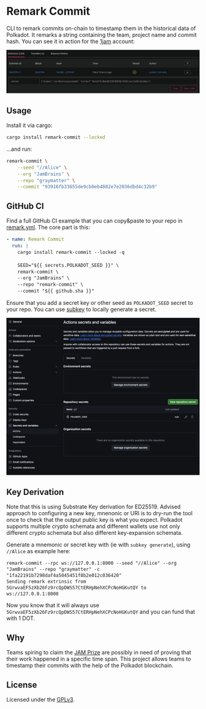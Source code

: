 # Remark Commit

CLI to remark commits on-chain to timestamp them in the historical data of Polkadot. It remarks a
string containing the team, project name and commit hash. You can see it in action for the
[1jam](https://collectives-polkadot.subscan.io/account/1jamyjYe97qPPtdeYVcUosPwc2Bv1Y6zNEMtzPW8a2z2abN) account:

![](.assets/remarks.png)

## Usage

Install it via cargo:

```sh
cargo install remark-commit --locked
```

...and run:

```sh
remark-commit \
    --seed "//Alice" \
	--org "JamBrains" \
	--repo "graymatter" \
	--commit "93916fb33655de9cb0eb4882e7e2036dbd4c32b9"
```

## GitHub CI

Find a full GitHub CI example that you can copy&paste to your repo in
[remark.yml](./.github/workflows/remark.yml). The core part is this:

```yaml
- name: Remark Commit
  run: |
    cargo install remark-commit --locked -q
    
    SEED="${{ secrets.POLKADOT_SEED }}" \
    remark-commit \
    --org "JamBrains" \
    --repo "remark-commit" \
    --commit "${{ github.sha }}"
```

Ensure that you add a secret key or other seed as `POLKADOT_SEED` secret to your repo. You can use
[subkey](https://crates.io/crates/subkey) to locally generate a secret.

![](.assets/gh_settings.png)

## Key Derivation

Note that this is using Substrate Key derivation for ED25519. Advised approach to configuring a new
key, mnenonic or URI is to dry-run the tool once to check that the output public key is what you
expect. Polkadot supports multiple crypto schemata and different wallets use not only different
crypto schemata but also different key-expansion schemata.

Generate a mnemonic or secret key with (ie with `subkey generate`), using `//Alice` as example here:
```pre
remark-commit --rpc ws://127.0.0.1:8000 --seed "//Alice" --org "JamBrains" --repo "graymatter" -c "1fa22191b7298daf4a5045451f8b2e012c036420"
Sending remark extrinsic from 5GrwvaEF5zXb26Fz9rcQpDWS57CtERHpNehXCPcNoHGKutQY to ws://127.0.0.1:8000
```

Now you know that it will always use `5GrwvaEF5zXb26Fz9rcQpDWS57CtERHpNehXCPcNoHGKutQY` and you can
fund that with 1 DOT.

## Why

Teams spiring to claim the [JAM Prize](https://jam.web3.foundation/) are possibly in need of proving
that their work happened in a specific time span. This project allows teams to timestamp their
commits with the help of the Polkadot blockchain.

## License

Licensed under the [GPLv3](./LICENSE).
